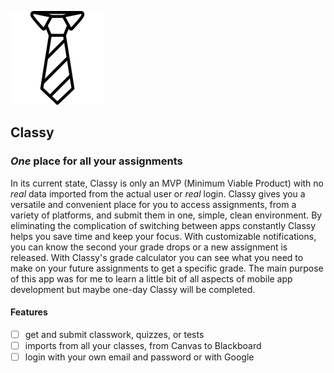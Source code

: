 ![Classy Logo](./docs/assets/tie.png)

## **Classy**

### _One_ place for all your assignments

In its current state, Classy is only an MVP (Minimum Viable Product) with no _real_ data imported from the actual user or _real_ login. Classy gives you a versatile and convenient place for you to access assignments, from a variety of platforms, and submit them in one, simple, clean environment. By eliminating the complication of switching between apps constantly Classy helps you save time and keep your focus. With customizable notifications, you can know the second your grade drops or a new assignment is released. With Classy's grade calculator you can see what you need to make on your future assignments to get a specific grade. The main purpose of this app was for me to learn a little bit of all aspects of mobile app development but maybe one-day Classy will be completed.

#### Features
- [ ] get and submit classwork, quizzes, or tests
- [ ] imports from all your classes, from Canvas to Blackboard
- [ ] login with your own email and password or with Google
